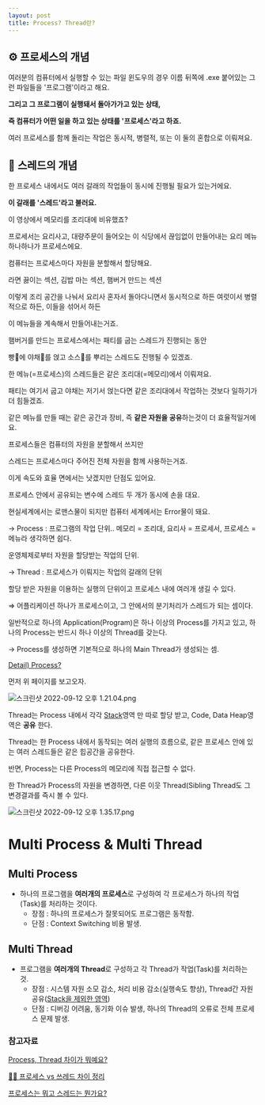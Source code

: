 ```yaml
---
layout: post
title: Process? Thread란?
---
```

## **⚙️ 프로세스의 개념**
여러분의 컴퓨터에서 실행할 수 있는 파일
윈도우의 경우 이름 뒤쪽에 .exe 붙어있는
그런 파일들을 '프로그램'이라고 해요.

**그리고 그 프로그램이 실행돼서
돌아가가고 있는 상태,**

**즉 컴퓨터가 어떤 일을 하고 있는 상태를
'프로세스'라고 하죠.**

여러 프로세스를 함께 돌리는 작업은
동시적, 병렬적, 또는
이 둘의 혼합으로 이뤄져요.

## **🧵 스레드의 개념**
한 프로세스 내에서도 여러 갈래의 작업들이
동시에 진행될 필요가 있는거에요.

**이 갈래를 '스레드'라고 불러요.**

이 영상에서 메모리를 조리대에 비유했죠?

프로세서는 요리사고,
대량주문이 들어오는 이 식당에서
끊임없이 만들어내는 요리 메뉴
하나하나가 프로세스에요.

컴퓨터는 프로세스마다 자원을 분할해서 할당해요.

라면 끓이는 섹션, 김밥 마는 섹션, 햄버거 만드는 섹션

이렇게 조리 공간을 나눠서
요리사 혼자서 돌아다니면서 동시적으로 하든
여럿이서 병렬적으로 하든, 이들을 섞어서 하든

이 메뉴들을 계속해서 만들어내는거죠.

햄버거를 만드는 프로세스에서는
패티를 굽는 스레드가 진행되는 동안

빵🍞에 야채🍅를 얹고 소스🥫를 뿌리는
스레드도 진행될 수 있겠죠.

한 메뉴(=프로세스)의 스레드들은 같은 조리대(=메모리)에서 이뤄져요.

패티는 여기서 굽고 야채는 저기서 얹는다면
같은 조리대에서 작업하는 것보다 일하기가 더 힘들겠죠.

같은 메뉴를 만들 때는 같은 공간과 장비,
즉 **같은 자원을 공유**하는것이 더 효율적일거에요.

프로세스들은 컴퓨터의 자원을 분할해서 쓰지만

스레드는 프로세스마다 주어진 전체 자원을
함께 사용하는거죠.

이게 속도와 효율 면에서는 낫겠지만
단점도 있어요.

프로세스 안에서 공유되는 변수에
스레드 두 개가 동시에 손을 대요.

현실세계에서는 로맨스물이 되지만
컴퓨터 세계에서는 Error물이 돼요.

→ Process : 프로그램의 작업 단위..  메모리 = 조리대, 요리사 = 프로세서, 프로세스 = 메뉴라 생각하면 쉽다.

운영체제로부터 자원을 할당받는 작업의 단위.

→ Thread : 프로세스가 이뤄지는 작업의 갈래의 단위

할당 받은 자원을 이용하는 실행의 단위이고 프로세스 내에 여러개 생길 수 있다.

⇒ 어플리케이션 하나가 프로세스이고, 그 안에서의 분기처리가 스레드가 되는 셈이다.

일반적으로 하나의 Application(Program)은 하나 이상의 Process를 가지고 있고, 하나의 Process는 반드시 하나 이상의 Thread를 갖는다.

→ Process를 생성하면 기본적으로 하나의 Main Thread가 생성되는 셈.

[Detail) Process?](https://www.notion.so/Detail-Process-34146af3e56047eaa8e5d094946ee9fc)

먼저 위 페이지를 보고오자.

![스크린샷 2022-09-12 오후 1.21.04.png](https://s3.us-west-2.amazonaws.com/secure.notion-static.com/e7c23637-7dd9-452a-b00b-14c66ee2d688/%E1%84%89%E1%85%B3%E1%84%8F%E1%85%B3%E1%84%85%E1%85%B5%E1%86%AB%E1%84%89%E1%85%A3%E1%86%BA_2022-09-12_%E1%84%8B%E1%85%A9%E1%84%92%E1%85%AE_1.21.04.png?X-Amz-Algorithm=AWS4-HMAC-SHA256&X-Amz-Content-Sha256=UNSIGNED-PAYLOAD&X-Amz-Credential=AKIAT73L2G45EIPT3X45%2F20220915%2Fus-west-2%2Fs3%2Faws4_request&X-Amz-Date=20220915T125825Z&X-Amz-Expires=86400&X-Amz-Signature=b78fe0c1cea9260bc25764176fb3418880c25437936ded8ddc59163340a66afe&X-Amz-SignedHeaders=host&response-content-disposition=filename%20%3D%22%25E1%2584%2589%25E1%2585%25B3%25E1%2584%258F%25E1%2585%25B3%25E1%2584%2585%25E1%2585%25B5%25E1%2586%25AB%25E1%2584%2589%25E1%2585%25A3%25E1%2586%25BA%25202022-09-12%2520%25E1%2584%258B%25E1%2585%25A9%25E1%2584%2592%25E1%2585%25AE%25201.21.04.png%22&x-id=GetObject)

Thread는 Process 내에서 각각 [Stack](https://www.notion.so/Detail-Process-34146af3e56047eaa8e5d094946ee9fc)영역 만 따로 할당 받고, Code, Data Heap영역은 **공유** 한다.

Thread는 한 Process 내에서 동작되는 여러 실행의 흐름으로, 같은 프로세스 안에 있는 여러 스레드들은 같은 힙공간을 공유한다.

반면, Process는 다른 Process의 메모리에 직접 접근할 수 없다.

한 Thread가 Process의 자원을 변경하면, 다른 이웃 Thread(Sibling Thread도 그 변경결과를 즉시 볼 수 있다.

![스크린샷 2022-09-12 오후 1.35.17.png](https://s3.us-west-2.amazonaws.com/secure.notion-static.com/0a935bde-ec24-4814-9eb6-9aef0fb6383f/%E1%84%89%E1%85%B3%E1%84%8F%E1%85%B3%E1%84%85%E1%85%B5%E1%86%AB%E1%84%89%E1%85%A3%E1%86%BA_2022-09-12_%E1%84%8B%E1%85%A9%E1%84%92%E1%85%AE_1.35.17.png?X-Amz-Algorithm=AWS4-HMAC-SHA256&X-Amz-Content-Sha256=UNSIGNED-PAYLOAD&X-Amz-Credential=AKIAT73L2G45EIPT3X45%2F20220915%2Fus-west-2%2Fs3%2Faws4_request&X-Amz-Date=20220915T125853Z&X-Amz-Expires=86400&X-Amz-Signature=eab35d06442d850407ff767f823a96400c66eec79c96ea627f3f8c72e8024612&X-Amz-SignedHeaders=host&response-content-disposition=filename%20%3D%22%25E1%2584%2589%25E1%2585%25B3%25E1%2584%258F%25E1%2585%25B3%25E1%2584%2585%25E1%2585%25B5%25E1%2586%25AB%25E1%2584%2589%25E1%2585%25A3%25E1%2586%25BA%25202022-09-12%2520%25E1%2584%258B%25E1%2585%25A9%25E1%2584%2592%25E1%2585%25AE%25201.35.17.png%22&x-id=GetObject)

# Multi Process & Multi Thread

## Multi Process

- 하나의 프로그램을 **여러개의 프로세스**로 구성하여 각 프로세스가 하나의 작업(Task)를 처리하는 것이다.
    - 장점 : 하나의 프로세스가 잘못되어도 프로그램은 동작함.
    - 단점 : Context Switching 비용 발생.

## Multi Thread

- 프로그램을 **여러개의 Thread**로 구성하고 각 Thread가 작업(Task)를 처리하는 것.
    - 장점 : 시스템 자원 소모 감소, 처리 비용 감소(실행속도 향상), Thread간 자원공유([Stack을 제외한 영역](https://www.notion.so/Detail-Process-34146af3e56047eaa8e5d094946ee9fc))
    - 단점 : 디버깅 어려움, 동기화 이슈 발생, 하나의 Thread의 오류로 전체 프로세스 문제 발생.



### 참고자료
[Process, Thread 차이가 뭐예요?](https://brunch.co.kr/@babosamo/100)

[👩‍💻 프로세스 vs 쓰레드 차이 정리](https://inpa.tistory.com/entry/%F0%9F%91%A9%E2%80%8D%F0%9F%92%BB-%ED%94%84%EB%A1%9C%EC%84%B8%EC%8A%A4-%E2%9A%94%EF%B8%8F-%EC%93%B0%EB%A0%88%EB%93%9C-%EC%B0%A8%EC%9D%B4#f791)

[프로세스는 뭐고 스레드는 뭔가요?](https://www.youtube.com/watch?v=iks_Xb9DtTM)
